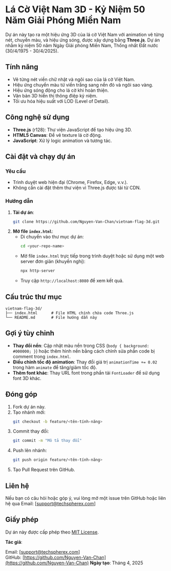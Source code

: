 # Lá Cờ Việt Nam 3D - Kỷ Niệm 50 Năm Giải Phóng Miền Nam

Dự án này tạo ra một hiệu ứng 3D của lá cờ Việt Nam với animation vẽ từng nét, chuyển màu, và hiệu ứng sóng, được xây dựng bằng **Three.js**. Dự án nhằm kỷ niệm 50 năm Ngày Giải phóng Miền Nam, Thống nhất Đất nước (30/4/1975 - 30/4/2025).

## Tính năng
- Vẽ từng nét viền chữ nhật và ngôi sao của lá cờ Việt Nam.
- Hiệu ứng chuyển màu từ viền trắng sang nền đỏ và ngôi sao vàng.
- Hiệu ứng sóng động cho lá cờ khi hoàn thiện.
- Văn bản 3D hiển thị thông điệp kỷ niệm.
- Tối ưu hóa hiệu suất với LOD (Level of Detail).

## Công nghệ sử dụng
- **Three.js** (r128): Thư viện JavaScript để tạo hiệu ứng 3D.
- **HTML5 Canvas**: Để vẽ texture lá cờ động.
- **JavaScript**: Xử lý logic animation và tương tác.

## Cài đặt và chạy dự án

### Yêu cầu
- Trình duyệt web hiện đại (Chrome, Firefox, Edge, v.v.).
- Không cần cài đặt thêm thư viện vì Three.js được tải từ CDN.

### Hướng dẫn
1. **Tải dự án**:
   ```bash
   git clone https://github.com/Nguyen-Van-Chan/vietnam-flag-3d.git
   ```
2. **Mở file `index.html`**:
   - Di chuyển vào thư mục dự án:
     ```bash
     cd <your-repo-name>
     ```
   - Mở file `index.html` trực tiếp trong trình duyệt hoặc sử dụng một web server đơn giản (khuyến nghị):
     ```bash
     npx http-server
     ```
   - Truy cập `http://localhost:8080` để xem kết quả.

## Cấu trúc thư mục
```
vietnam-flag-3d/
├── index.html      # File HTML chính chứa code Three.js
└── README.md       # File hướng dẫn này
```

## Gợi ý tùy chỉnh
- **Thay đổi nền**: Cập nhật màu nền trong CSS (`body { background: #000000; }`) hoặc thêm hình nền bằng cách chỉnh sửa phần code bị comment trong `index.html`.
- **Điều chỉnh tốc độ animation**: Thay đổi giá trị `animationTime += 0.02` trong hàm `animate` để tăng/giảm tốc độ.
- **Thêm font khác**: Thay URL font trong phần tải `FontLoader` để sử dụng font 3D khác.

## Đóng góp
1. Fork dự án này.
2. Tạo nhánh mới:
   ```bash
   git checkout -b feature/<tên-tính-năng>
   ```
3. Commit thay đổi:
   ```bash
   git commit -m "Mô tả thay đổi"
   ```
4. Push lên nhánh:
   ```bash
   git push origin feature/<tên-tính-năng>
   ```
5. Tạo Pull Request trên GitHub.

## Liên hệ
Nếu bạn có câu hỏi hoặc góp ý, vui lòng mở một issue trên GitHub hoặc liên hệ qua Email: [support@techspherex.com]  

## Giấy phép
Dự án này được cấp phép theo [MIT License](LICENSE).

**Tác giả**:

Email: [support@techspherex.com]  
GitHub: [https://github.com/Nguyen-Van-Chan](https://github.com/Nguyen-Van-Chan)
**Ngày tạo**: Tháng 4, 2025